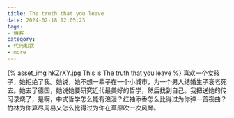 ```yaml
---
title: The truth that you leave
date: 2024-02-18 12:05:23
tags:
- 博客
category:
- 代码和我
- more
---
```

{% asset_img hKZrXY.jpg This is The truth that you leave %}
喜欢一个女孩子，她拒绝了我。她说，她不想一辈子在一个小城市，为一个男人结婚生子衰老死去。她去了德国，她说她要研究近代最美好的哲学，然后找到自己。我把送她的传习录烧了，是啊，中式哲学怎么能有浪漫？红袖添香怎么比得过为你弹一首夜曲？竹林为你算尽周易又怎么比得过为你在草原吹一次风琴。